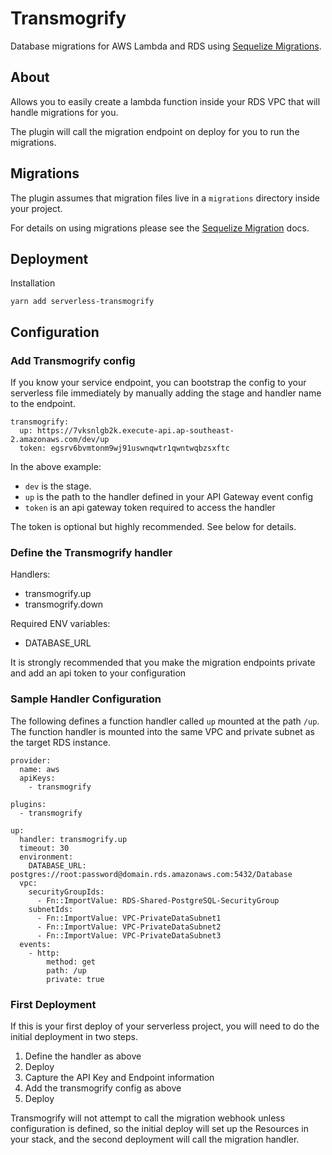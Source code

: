 # Transmogrify

Database migrations for AWS Lambda and RDS using [Sequelize Migrations](http://docs.sequelizejs.com/manual/tutorial/migrations.html).

## About

Allows you to easily create a lambda function inside your RDS VPC that will handle migrations for you.

The plugin will call the migration endpoint on deploy for you to run the migrations.

## Migrations

The plugin assumes that migration files live in a `migrations` directory inside your project.

For details on using migrations please see the [Sequelize Migration](http://docs.sequelizejs.com/manual/tutorial/migrations.html) docs.


## Deployment

Installation

```
yarn add serverless-transmogrify
```

## Configuration


### Add Transmogrify config

If you know your service endpoint, you can bootstrap the config to your serverless file immediately by manually adding the stage and handler name to the endpoint.

```
transmogrify:
  up: https://7vksnlgb2k.execute-api.ap-southeast-2.amazonaws.com/dev/up
  token: egsrv6bvmtonm9wj91uswnqwtr1qwntwqbzsxftc  
```

In the above example:

- `dev` is the stage.
- `up` is the path to the handler defined in your API Gateway event config
- `token` is an api gateway token required to access the handler

The token is optional but highly recommended. See below for details.

### Define the Transmogrify handler

Handlers:

- transmogrify.up
- transmogrify.down

Required ENV variables:

- DATABASE_URL

It is strongly recommended that you make the migration endpoints private and add an api token to your configuration

### Sample Handler Configuration

The following defines a function handler called `up` mounted at the path `/up`.
The function handler is mounted into the same VPC and private subnet as the target RDS instance.

```
provider:
  name: aws
  apiKeys:
    - transmogrify

plugins:
  - transmogrify

up:
  handler: transmogrify.up
  timeout: 30
  environment:
    DATABASE_URL: postgres://root:password@domain.rds.amazonaws.com:5432/Database
  vpc:
    securityGroupIds:
      - Fn::ImportValue: RDS-Shared-PostgreSQL-SecurityGroup
    subnetIds:
      - Fn::ImportValue: VPC-PrivateDataSubnet1
      - Fn::ImportValue: VPC-PrivateDataSubnet2
      - Fn::ImportValue: VPC-PrivateDataSubnet3
  events:
    - http:
        method: get
        path: /up
        private: true
```


### First Deployment

If this is your first deploy of your serverless project, you will need to do the initial deployment in two steps.

  1. Define the handler as above
  2. Deploy
  3. Capture the API Key and Endpoint information
  4. Add the transmogrify config as above
  5. Deploy

Transmogrify will not attempt to call the migration webhook unless configuration is defined, so the initial deploy will set up the Resources in your stack, and the second deployment will call the migration handler.
